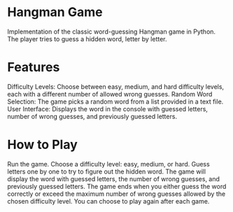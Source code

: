 # Hangman Game

Implementation of the classic word-guessing Hangman game in Python. The player tries to guess a hidden word, letter by letter.

# Features
Difficulty Levels: Choose between easy, medium, and hard difficulty levels, each with a different number of allowed wrong guesses.
Random Word Selection: The game picks a random word from a list provided in a text file.
User Interface: Displays the word in the console with guessed letters, number of wrong guesses, and previously guessed letters.

# How to Play
Run the game.
Choose a difficulty level: easy, medium, or hard.
Guess letters one by one to try to figure out the hidden word.
The game will display the word with guessed letters, the number of wrong guesses, and previously guessed letters.
The game ends when you either guess the word correctly or exceed the maximum number of wrong guesses allowed by the chosen difficulty level.
You can choose to play again after each game.
